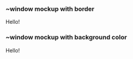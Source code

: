 



### ~window mockup with border
<div class="mockup-window border border-base-300 w-full">
  <div class="grid place-content-center border-t border-base-300 h-80">Hello!</div>
</div>




### ~window mockup with background color
<div class="mockup-window bg-base-100 border border-base-300 w-full">
  <div class="grid place-content-center h-80">Hello!</div>
</div>


